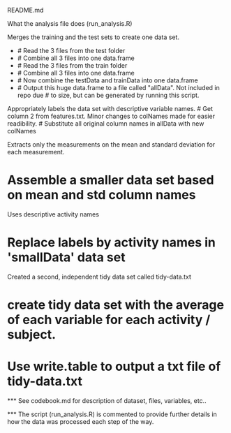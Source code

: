 README.md

What the analysis file does (run_analysis.R)

Merges the training and the test sets to create one data set.
<ul>
<li>
# Read the 3 files from the test folder
<li>
# Combine all 3 files into one data.frame
<li>
  # Read the 3 files from the train folder
<li>
  # Combine all 3 files into one data.frame
<li>
  # Now combine the testData and trainData into one data.frame
<li>
  # Output this huge data.frame to a file called "allData". Not included in repo due
  # to size, but can be generated by running this script.
</ul>
Appropriately labels the data set with descriptive variable names.
  # Get column 2 from features.txt. Minor changes to colNames made for easier readibility.
  # Substitute all original column names in allData with new colNames

Extracts only the measurements on the mean and standard deviation for each measurement.
  # Assemble a smaller data set based on mean and std column names

Uses descriptive activity names
  # Replace labels by activity names in 'smallData' data set

Created a second, independent tidy data set called tidy-data.txt
  # create tidy data set with the average of each variable for each activity / subject.
  # Use write.table to output a txt file of tidy-data.txt

*** See codebook.md for description of dataset, files, variables, etc..

*** The script (run_analysis.R) is commented to provide further details in how the data was processed each step of the way.
